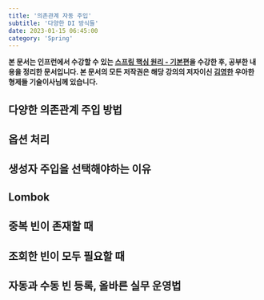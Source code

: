 ```yaml
---
title: '의존관계 자동 주입'
subtitle: '다양한 DI 방식들'
date: 2023-01-15 06:45:00
category: 'Spring'
---
```


**본 문서는 인프런에서 수강할 수 있는 [스프링 핵심 원리 - 기본편](https://inflearn.com/course/스프링-핵심-원리-기본편)을 수강한 후, 공부한 내용을 정리한 문서입니다. 본 문서의 모든 저작권은 해당 강의의 저자이신 [김영한](https://inflearn.com/users/@yh) 우아한형제들 기술이사님께 있습니다.**

## 다양한 의존관계 주입 방법

## 옵션 처리

## 생성자 주입을 선택해야하는 이유

## Lombok

## 중복 빈이 존재할 때

## 조회한 빈이 모두 필요할 때

## 자동과 수동 빈 등록, 올바른 실무 운영법